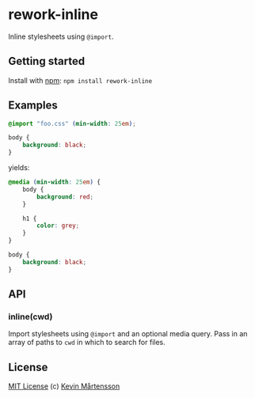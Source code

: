 # rework-inline

Inline stylesheets using `@import`.

## Getting started

Install with [npm](https://npmjs.org/package/rework-inline): `npm install rework-inline`

## Examples

```css
@import "foo.css" (min-width: 25em);

body {
    background: black;
}
```

yields:

```css
@media (min-width: 25em) {
    body {
        background: red;
    }

    h1 {
        color: grey;
    }
}

body {
    background: black;
}
```

## API

### inline(cwd)

Import stylesheets using `@import` and an optional media query. Pass in an array 
of paths to `cwd` in which to search for files.

## License

[MIT License](http://en.wikipedia.org/wiki/MIT_License) (c) [Kevin Mårtensson](http://kevinmartensson.com)
